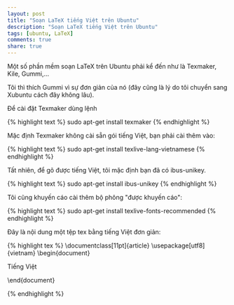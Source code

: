 ```yaml
---
layout: post
title: "Soạn LaTeX tiếng Việt trên Ubuntu"
description: "Soạn LaTeX tiếng Việt trên Ubuntu"
tags: [ubuntu, LaTeX]
comments: true
share: true
---
```


Một số phần mềm soạn LaTeX trên Ubuntu phải kể đến như là Texmaker, Kile, Gummi,...

Tôi thì thích Gummi vì sự đơn giản của nó (đây cũng là lý do tôi chuyển sang Xubuntu cách đây không lâu).

Để cài đặt Texmaker dùng lệnh

{% highlight text %}
sudo apt-get install texmaker
{% endhighlight %}

Mặc định Texmaker không cài sẵn gói tiếng Việt, bạn phải cài thêm vào:

{% highlight text %}
sudo apt-get install texlive-lang-vietnamese
{% endhighlight %}

Tất nhiên, để gõ được tiếng Việt, tôi mặc định bạn đã có ibus-unikey.

{% highlight text %}
sudo apt-get install ibus-unikey
{% endhighlight %}


Tôi cũng khuyến cáo cài thêm bộ phông "được khuyến cáo":

{% highlight text %}
sudo apt-get install texlive-fonts-recommended
{% endhighlight %}

Đây là nội dung một tệp tex bằng tiếng Việt đơn giản:

{% highlight tex %}
\documentclass[11pt]{article}
\usepackage[utf8]{vietnam}
\begin{document}

Tiếng Việt

\end{document}

{% endhighlight %}